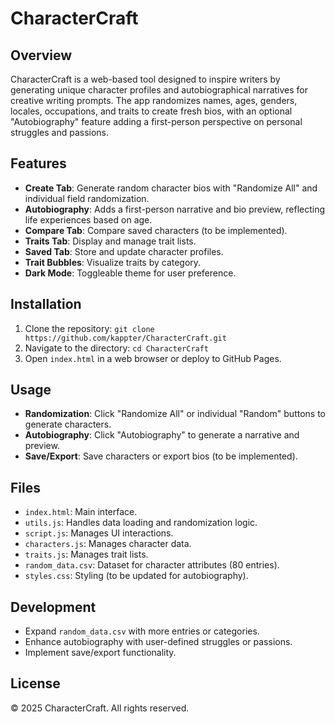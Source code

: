 # CharacterCraft

## Overview
CharacterCraft is a web-based tool designed to inspire writers by generating unique character profiles and autobiographical narratives for creative writing prompts. The app randomizes names, ages, genders, locales, occupations, and traits to create fresh bios, with an optional "Autobiography" feature adding a first-person perspective on personal struggles and passions.

## Features
- **Create Tab**: Generate random character bios with "Randomize All" and individual field randomization.
- **Autobiography**: Adds a first-person narrative and bio preview, reflecting life experiences based on age.
- **Compare Tab**: Compare saved characters (to be implemented).
- **Traits Tab**: Display and manage trait lists.
- **Saved Tab**: Store and update character profiles.
- **Trait Bubbles**: Visualize traits by category.
- **Dark Mode**: Toggleable theme for user preference.

## Installation
1. Clone the repository: `git clone https://github.com/kappter/CharacterCraft.git`
2. Navigate to the directory: `cd CharacterCraft`
3. Open `index.html` in a web browser or deploy to GitHub Pages.

## Usage
- **Randomization**: Click "Randomize All" or individual "Random" buttons to generate characters.
- **Autobiography**: Click "Autobiography" to generate a narrative and preview.
- **Save/Export**: Save characters or export bios (to be implemented).

## Files
- `index.html`: Main interface.
- `utils.js`: Handles data loading and randomization logic.
- `script.js`: Manages UI interactions.
- `characters.js`: Manages character data.
- `traits.js`: Manages trait lists.
- `random_data.csv`: Dataset for character attributes (80 entries).
- `styles.css`: Styling (to be updated for autobiography).

## Development
- Expand `random_data.csv` with more entries or categories.
- Enhance autobiography with user-defined struggles or passions.
- Implement save/export functionality.

## License
© 2025 CharacterCraft. All rights reserved.